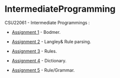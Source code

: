 # IntermediateProgramming

CSU22061 - Intermediate Programmings :

- [Assignment 1](https://github.com/azizosharke/IntermediateProgramming/tree/main/assignment1) - Bodmer.

- [Assignment 2](https://github.com/azizosharke/IntermediateProgramming/tree/main/assignment2) - Langley& Rule parsing.

- [Assignment 3](https://github.com/azizosharke/IntermediateProgramming/tree/main/assignment3) - Rules.

- [Assignment 4](https://github.com/azizosharke/IntermediateProgramming/tree/main/assignment4/untitled) - Dictionary.

- [Assignment 5](https://github.com/azizosharke/IntermediateProgramming/tree/main/assignment5/untitled1) - Rule/Grammar.
